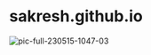 # sakresh.github.io

![pic-full-230515-1047-03](https://github.com/sakresh/sakresh.github.io/assets/84084155/777edde7-fd3d-4ac6-9163-27cb40c5797c)
